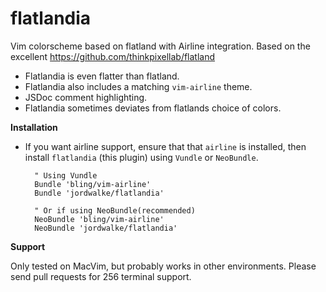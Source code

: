 flatlandia
==========

Vim colorscheme based on flatland with Airline integration. Based on the excellent https://github.com/thinkpixellab/flatland


- Flatlandia is even flatter than flatland.
- Flatlandia also includes a matching `vim-airline` theme.
- JSDoc comment highlighting.
- Flatlandia sometimes deviates from flatlands choice of colors.

**Installation**

- If you want airline support, ensure that that `airline` is installed, then install `flatlandia` (this plugin) using `Vundle` or `NeoBundle`.


        " Using Vundle
        Bundle 'bling/vim-airline'
        Bundle 'jordwalke/flatlandia'

        " Or if using NeoBundle(recommended)
        NeoBundle 'bling/vim-airline'
        NeoBundle 'jordwalke/flatlandia'


**Support**


Only tested on MacVim, but probably works in other environments. Please send pull requests for 256 terminal support.
